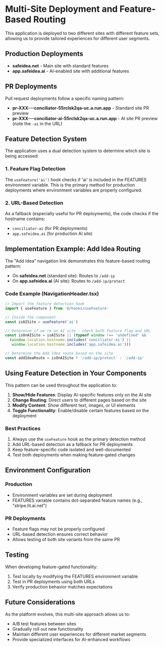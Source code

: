 # Multi-Site Deployment and Feature-Based Routing

This application is deployed to two different sites with different feature sets, allowing us to provide tailored experiences for different user segments.

## Production Deployments

- **safeidea.net** - Main site with standard features
- **app.safeidea.ai** - AI-enabled site with additional features

## PR Deployments

Pull request deployments follow a specific naming pattern:
- **pr-XXX---conciliator-55rclsk2qa-uc.a.run.app** - Standard site PR preview
- **pr-XXX---conciliator-ai-55rclsk2qa-uc.a.run.app** - AI site PR preview (note the `-ai` in the URL)

## Feature Detection System

The application uses a dual detection system to determine which site is being accessed:

### 1. Feature Flag Detection
The `useFeature('ai')` hook checks if 'ai' is included in the FEATURES environment variable. This is the primary method for production deployments where environment variables are properly configured.

### 2. URL-Based Detection
As a fallback (especially useful for PR deployments), the code checks if the hostname contains:
- `conciliator-ai` (for PR deployments)
- `app.safeidea.ai` (for production AI site)

## Implementation Example: Add Idea Routing

The "Add Idea" navigation link demonstrates this feature-based routing pattern:

- On **safeidea.net** (standard site): Routes to `/add-ip`
- On **app.safeidea.ai** (AI site): Routes to `/add-ip/protect`

### Code Example (NavigationHeader.tsx)

```javascript
// Import the feature detection hook
import { useFeature } from '@/hooks/useFeature'

// Inside the component
const isAISite = useFeature('ai')

// Determine if we're on AI site - check both feature flag and URL
const isOnAISite = isAISite || (typeof window !== 'undefined' && 
  (window.location.hostname.includes('conciliator-ai') || 
   window.location.hostname.includes('app.safeidea.ai')))

// Determine the Add Idea route based on the site
const addIdeaRoute = isOnAISite ? '/add-ip/protect' : '/add-ip'
```

## Using Feature Detection in Your Components

This pattern can be used throughout the application to:

1. **Show/Hide Features**: Display AI-specific features only on the AI site
2. **Change Routing**: Direct users to different pages based on the site
3. **Modify Content**: Show different text, images, or UI elements
4. **Toggle Functionality**: Enable/disable certain features based on the deployment

### Best Practices

1. Always use the `useFeature` hook as the primary detection method
2. Add URL-based detection as a fallback for PR deployments
3. Keep feature-specific code isolated and well-documented
4. Test both deployments when making feature-gated changes

## Environment Configuration

### Production
- Environment variables are set during deployment
- FEATURES variable contains dot-separated feature names (e.g., "stripe.lit.ai.net")

### PR Deployments
- Feature flags may not be properly configured
- URL-based detection ensures correct behavior
- Allows testing of both site variants from the same PR

## Testing

When developing feature-gated functionality:

1. Test locally by modifying the FEATURES environment variable
2. Test in PR deployments using both URLs
3. Verify production behavior matches expectations

## Future Considerations

As the platform evolves, this multi-site approach allows us to:
- A/B test features between sites
- Gradually roll out new functionality
- Maintain different user experiences for different market segments
- Provide specialized interfaces for AI-enhanced workflows